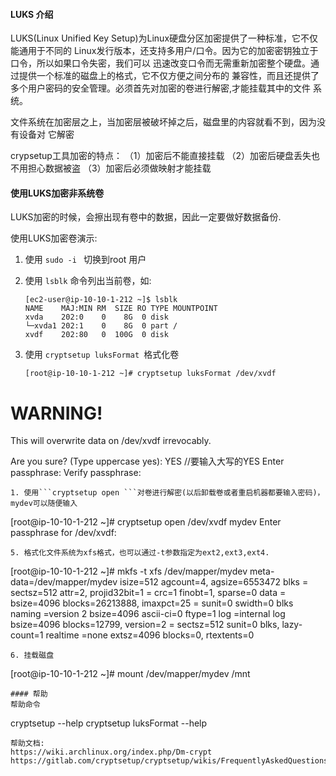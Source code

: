 #### LUKS 介绍

LUKS(Linux Unified Key Setup)为Linux硬盘分区加密提供了一种标准，它不仅能通用于不同的
Linux发行版本，还支持多用户/口令。因为它的加密密钥独立于口令，所以如果口令失密，我们可以
迅速改变口令而无需重新加密整个硬盘。通过提供一个标准的磁盘上的格式，它不仅方便之间分布的
兼容性，而且还提供了多个用户密码的安全管理。必须首先对加密的卷进行解密,才能挂载其中的文件
系统。 

文件系统在加密层之上，当加密层被破坏掉之后，磁盘里的内容就看不到，因为没有设备对
它解密

crypsetup工具加密的特点： 
（1）加密后不能直接挂载 
（2）加密后硬盘丢失也不用担心数据被盗 
（3）加密后必须做映射才能挂载

#### 使用LUKS加密非系统卷

LUKS加密的时候，会擦出现有卷中的数据，因此一定要做好数据备份.

使用LUKS加密卷演示:

1. 使用 ```sudo -i ``` 切换到root 用户
2. 使用 ```lsblk``` 命令列出当前卷，如:
   
   ```
   [ec2-user@ip-10-10-1-212 ~]$ lsblk
   NAME    MAJ:MIN RM  SIZE RO TYPE MOUNTPOINT
   xvda    202:0    0    8G  0 disk
   └─xvda1 202:1    0    8G  0 part /
   xvdf    202:80   0  100G  0 disk
   ```
3. 使用 ```cryptsetup luksFormat ```格式化卷
   
   ```
   [root@ip-10-10-1-212 ~]# cryptsetup luksFormat /dev/xvdf
   ```

WARNING!
========

This will overwrite data on /dev/xvdf irrevocably.

Are you sure? (Type uppercase yes): YES     //要输入大写的YES
Enter passphrase:
Verify passphrase:

```
1. 使用```cryptsetup open ```对卷进行解密(以后卸载卷或者重启机器都要输入密码)，mydev可以随便输入
```

[root@ip-10-10-1-212 ~]# cryptsetup open /dev/xvdf mydev
Enter passphrase for /dev/xvdf:

```
5. 格式化文件系统为xfs格式，也可以通过-t参数指定为ext2,ext3,ext4.
```

[root@ip-10-10-1-212 ~]# mkfs -t xfs /dev/mapper/mydev
meta-data=/dev/mapper/mydev      isize=512    agcount=4, agsize=6553472 blks
         =                       sectsz=512   attr=2, projid32bit=1
         =                       crc=1        finobt=1, sparse=0
data     =                       bsize=4096   blocks=26213888, imaxpct=25
         =                       sunit=0      swidth=0 blks
naming   =version 2              bsize=4096   ascii-ci=0 ftype=1
log      =internal log           bsize=4096   blocks=12799, version=2
         =                       sectsz=512   sunit=0 blks, lazy-count=1
realtime =none                   extsz=4096   blocks=0, rtextents=0

```
6. 挂载磁盘
```

[root@ip-10-10-1-212 ~]# mount /dev/mapper/mydev /mnt

```
#### 帮助
帮助命令
```

cryptsetup --help
cryptsetup luksFormat --help

```
帮助文档:
https://wiki.archlinux.org/index.php/Dm-crypt
https://gitlab.com/cryptsetup/cryptsetup/wikis/FrequentlyAskedQuestions
```
